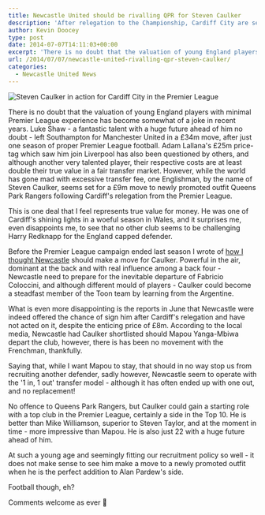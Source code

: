 ```yaml
---
title: Newcastle United should be rivalling QPR for Steven Caulker
description: 'After relegation to the Championship, Cardiff City are set to sell one of their prized assets in Steven Caulker to QPR - begging the question why NUFC are..'
author: Kevin Doocey
type: post
date: 2014-07-07T14:11:03+00:00
excerpt: 'There is no doubt that the valuation of young England players with minimal Premier League experience has become somewhat of a joke in recent years. Luke Shaw - a fantastic talent with a huge future..'
url: /2014/07/07/newcastle-united-rivalling-qpr-steven-caulker/
categories:
  - Newcastle United News
---
```


![Steven Caulker in action for Cardiff City in the Premier League](https://www.tynetime.com/wp-content/uploads/2014/07/Steven-Caulker-Cardiff-City-Premier-League.jpg "Caulker - Looks set for a move to newly promoted side Queens Park Rangers")

There is no doubt that the valuation of young England players with minimal Premier League experience has become somewhat of a joke in recent years. Luke Shaw - a fantastic talent with a huge future ahead of him no doubt - left Southampton for Manchester United in a £34m move, after just one season of proper Premier League football. Adam Lallana's £25m price-tag which saw him join Liverpool has also been questioned by others, and although another very talented player, their respective costs are at least double their true value in a fair transfer market. However, while the world has gone mad with excessive transfer fee, one Englishman, by the name of Steven Caulker, seems set for a £9m move to newly promoted outfit Queens Park Rangers following Cardiff's relegation from the Premier League.

This is one deal that I feel represents true value for money. He was one of Cardiff's shining lights in a woeful season in Wales, and it surprises me, even disappoints me, to see that no other club seems to be challenging Harry Redknapp for the England capped defender.

Before the Premier League campaign ended last season I wrote of [how I thought Newcastle](https://www.tynetime.com/2014/03/23/newcastle-united-keeping-eye-english-defender/ "Steven Caulker Newcastle") should make a move for Caulker. Powerful in the air, dominant at the back and with real influence among a back four - Newcastle  need to prepare for the inevitable departure of Fabricio Coloccini, and although different mould of players - Caulker could become a steadfast member of the Toon team by learning from the Argentine.

What is even more disappointing is the reports in June that Newcastle were indeed offered the chance of sign him after Cardiff's relegation and have not acted on it, despite the enticing price of £8m. According to the local media, Newcastle had Caulker shortlisted should Mapou Yanga-Mbiwa depart the club, however, there is has been no movement with the Frenchman, thankfully.

Saying that, while I want Mapou to stay, that should in no way stop us from recruiting another defender, sadly however, Newcastle seem to operate with the '1 in, 1 out' transfer model - although it has often ended up with one out, and no replacement!

No offence to Queens Park Rangers, but Caulker could gain a starting role with a top club in the Premier League, certainly a side in the Top 10. He is better than Mike Williamson, superior to Steven Taylor, and at the moment in time - more impressive than Mapou. He is also just 22 with a huge future ahead of him.

At such a young age and seemingly fitting our recruitment policy so well - it does not make sense to see him make a move to a newly promoted outfit when he is the perfect addition to Alan Pardew's side.

Football though, eh?

Comments welcome as ever 🙂
